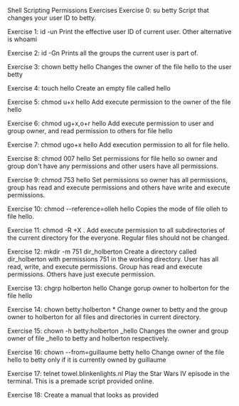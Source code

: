 Shell Scripting Permissions Exercises
Exercise 0: su betty Script that changes your user ID to betty.

Exercise 1: id -un Print the effective user ID of current user. Other alternative is whoami

Exercise 2: id -Gn Prints all the groups the current user is part of.

Exercise 3: chown betty hello Changes the owner of the file hello to the user betty

Exercise 4: touch hello Create an empty file called hello

Exercise 5: chmod u+x hello Add execute permission to the owner of the file hello

Exercise 6: chmod ug+x,o+r hello Add execute permission to user and group owner, and read permission to others for file hello

Exercise 7: chmod ugo+x hello Add execution permission to all for file hello.

Exercise 8: chmod 007 hello Set permissions for file hello so owner and group don't have any permissions and other users have all permissions.

Exercise 9: chmod 753 hello Set permissions so owner has all permissions, group has read and execute permissions and others have write and execute permissions.

Exercise 10: chmod --reference=olleh hello Copies the mode of file olleh to file hello.

Exercise 11: chmod -R +X . Add execute permission to all subdirectories of the current directory for the everyone. Regular files should not be changed.

Exercise 12: mkdir -m 751 dir_holberton Create a directory called dir_holberton with permissions 751 in the working directory. User has all read, write, and execute permissions. Group has read and execute permissions. Others have just execute permission.

Exercise 13: chgrp holberton hello Change gorup owner to holberton for the file hello

Exercise 14: chown betty:holberton * Change owner to betty and the group owner to holberton for all files and directories in current directory.

Exercise 15: chown -h betty:holberton _hello Changes the owner and group owner of file _hello to betty and holberton respectively.

Exercise 16: chown --from=guillaume betty hello Change owner of the file hello to betty only if it is currently owned by guillaume

Exercise 17: telnet towel.blinkenlights.nl Play the Star Wars IV episode in the terminal. This is a premade script provided online.

Exercise 18: Create a manual that looks as provided
